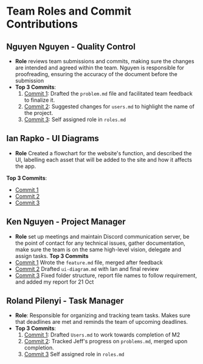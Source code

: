 
# Team Roles and Commit Contributions

## Nguyen Nguyen - Quality Control

- **Role** reviews team submissions and commits, making sure the changes are intended and agreed within the team. Nguyen is responsible for proofreading, ensuring the accuracy of the document before the submission
- **Top 3 Commits**:
  1. [Commit 1](https://github.com/kitanome/course-dependency-chart/commit/f8cac5b956f1bf0738b9a4443edb70b3fda90d50): Drafted the `problem.md` file and facilitated team feedback to finalize it.
  2. [Commit 2](https://github.com/kitanome/course-dependency-chart/pull/7/commits/e1fa1680cd97db683ece559b90ccb752bd686be8): Suggested changes for `users.md` to highlight the name of the project.
  3. [Commit 3](https://github.com/kitanome/course-dependency-chart/commit/8bcc66b6a0892fb36a5298b871d545dae7a34b7d): Self assigned role in `roles.md`

## Ian Rapko - UI Diagrams

- **Role** Created a flowchart for the website's function, and described the UI, labelling each asset that will be added to the site and how it affects the app.

**Top 3 Commits**:

- [Commit 1](https://github.com/kitanome/course-dependency-chart/pull/11/commits/21867fe1a241bd00c05a436b5698265904df9965)
- [Commit 2](https://github.com/kitanome/course-dependency-chart/pull/11/commits/95664bff2c80d33e921c1b7485c27ef435b5fd9a)
- [Commit 3](https://github.com/kitanome/course-dependency-chart/pull/11/commits/6ed3bf162bb6f31c3589f31a219a7aecd188f592)

## Ken Nguyen - Project Manager
- **Role** set up meetings and maintain Discord communication server, be the point of contact for any technical issues, gather documentation, make sure the team is on the same high-level vision, delegate and assign tasks.
**Top 3 Commits**
- [Commit 1](https://github.com/kitanome/course-dependency-chart/commit/8988d17ba5c6da97987b678b8b3b22701ceb05b2) Wrote the ```feature.md``` file, merged after feedback
- [Commit 2](https://github.com/kitanome/course-dependency-chart/commit/9f23e880f5a203d112d1d2985f04038c439823b3) Drafted ```ui-diagram.md``` with Ian and final review
- [Commit 3](https://github.com/kitanome/course-dependency-chart/commit/c26dd444e96b1a75d72fe52fd8d97b6d73fa4426) Fixed folder structure, report file names to follow requirement, and added my report for 21 Oct

## Roland Pilenyi - Task Manager

- **Role**: Responsible for organizing and tracking team tasks. Makes sure that deadlines are met and reminds the team of upcoming deadlines.
- **Top 3 Commits**:
    1. [Commit 1](https://github.com/kitanome/course-dependency-chart/issues/3): Drafted `Users.md` to work towards completion of M2
    2. [Commit 2](https://github.com/kitanome/course-dependency-chart/pull/8): Tracked Jeff's progress on `problems.md`, merged upon completion.
    3. [Commit 3](https://github.com/kitanome/course-dependency-chart/commit/69833f03b63bac00eb03db1179cfc9bbe3bf8a9d) Self assigned role in `roles.md`